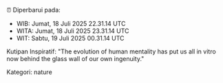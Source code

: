⏰ Diperbarui pada:
- WIB: Jumat, 18 Juli 2025 22.31.14 UTC
- WITA: Jumat, 18 Juli 2025 23.31.14 UTC
- WIT: Sabtu, 19 Juli 2025 00.31.14 UTC

Kutipan Inspiratif:
"The evolution of human mentality has put us all in vitro now behind the glass wall of our own ingenuity."


Kategori: nature

